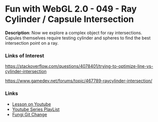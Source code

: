 # Fun with WebGL 2.0 - 049 - Ray Cylinder / Capsule Intersection
**Description**:
Now we explore a complex object for ray intersections. Capules themselves require testing cylinder and spheres to find the best intersection point on a ray.

### Links of Interest
https://stackoverflow.com/questions/4078401/trying-to-optimize-line-vs-cylinder-intersection

https://www.gamedev.net/forums/topic/467789-raycylinder-intersection/

### Links
* [Lesson on Youtube](https://youtu.be/ohMZd8DhjMc)
* [Youtube Series PlayList](https://www.youtube.com/playlist?list=PLMinhigDWz6emRKVkVIEAaePW7vtIkaIF)
* [Fungi Git Change](https://github.com/sketchpunk/FunWithWebGL2/commit/d2ef222a5ddbb5070365d25ea05ed9646e61b632)
